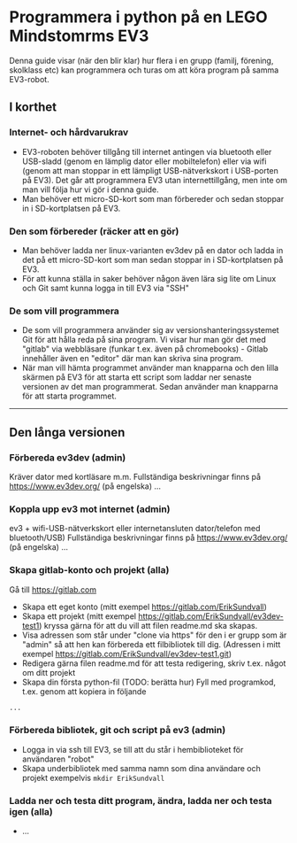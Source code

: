 # Programmera i python på en LEGO Mindstomrms EV3

Denna guide visar (när den blir klar) hur flera i en grupp (familj, förening, skolklass etc) kan programmera och turas om att köra program på samma EV3-robot. 

## I korthet

### Internet- och hårdvarukrav
* EV3-roboten behöver tillgång till internet antingen via bluetooth eller USB-sladd (genom en lämplig dator eller mobiltelefon) eller via wifi (genom att man stoppar in ett lämpligt USB-nätverkskort i USB-porten på EV3). Det går att programmera EV3 utan internettillgång, men inte om man vill följa hur vi gör i denna guide.
* Man behöver ett micro-SD-kort som man förbereder och sedan stoppar in i SD-kortplatsen på EV3.

### Den som förbereder (räcker att en gör)
* Man behöver ladda ner linux-varianten ev3dev på en dator och ladda in det på ett micro-SD-kort som man sedan stoppar in i SD-kortplatsen på EV3.
* För att kunna ställa in saker behöver någon även lära sig lite om Linux och Git samt kunna logga in till EV3 via "SSH"

### De som vill programmera
* De som vill programmera använder sig av versionshanteringssystemet Git för att hålla reda på sina program. Vi visar hur man gör det med "gitlab" via webbläsare (funkar t.ex. även på chromebooks) - Gitlab innehåller även en "editor" där man kan skriva sina program.
* När man vill hämta programmet använder man knapparna och den lilla skärmen på EV3 för att starta ett script som laddar ner senaste versionen av det man programmerat. Sedan använder man knapparna för att starta programmet.

---------------

## Den långa versionen

### Förbereda ev3dev (admin)
Kräver dator med kortläsare m.m.
Fullständiga beskrivningar finns på https://www.ev3dev.org/ (på engelska)
...

### Koppla upp ev3 mot internet (admin)  
ev3 + wifi-USB-nätverkskort eller internetansluten dator/telefon med bluetooth/USB)
Fullständiga beskrivningar finns på https://www.ev3dev.org/ (på engelska)
...

### Skapa gitlab-konto och projekt (alla)
Gå till https://gitlab.com
* Skapa ett eget konto (mitt exempel https://gitlab.com/ErikSundvall)
* Skapa ett projekt (mitt exempel https://gitlab.com/ErikSundvall/ev3dev-test1) kryssa gärna för att du vill att filen readme.md ska skapas.
* Visa adressen som står under "clone via https" för den i er grupp som är "admin" så att hen kan förbereda ett filbibliotek till dig. (Adressen i mitt exempel https://gitlab.com/ErikSundvall/ev3dev-test1.git)
* Redigera gärna filen readme.md för att testa redigering, skriv t.ex. något om ditt projekt
* Skapa din första python-fil (TODO: berätta hur) Fyll med programkod, t.ex. genom att kopiera in följande
```python
...
```

### Förbereda bibliotek, git och script på ev3 (admin)
* Logga in via ssh till EV3, se till att du står i hembiblioteket för användaren "robot"
* Skapa underbibliotek med samma namn som dina användare och projekt exempelvis `mkdir ErikSundvall`


### Ladda ner och testa ditt program, ändra, ladda ner och testa igen (alla)
* ...

